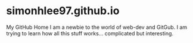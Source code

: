# simonhlee97.github.io
My GitHub Home
I am a newbie to the world of web-dev and GitGub. I am trying to learn how all this stuff works... complicated but interesting.
